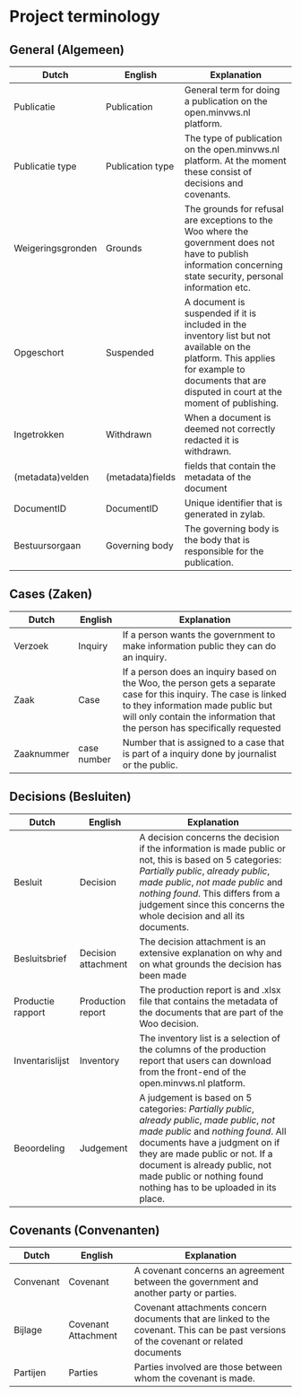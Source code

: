 # Project terminology

## General (Algemeen)

| Dutch             | English          | Explanation                                                                                                                                                                                      |
|-------------------|------------------|--------------------------------------------------------------------------------------------------------------------------------------------------------------------------------------------------|
| Publicatie        | Publication      | General term for doing a publication on the open.minvws.nl platform.                                                                                                                             |
| Publicatie type   | Publication type | The type of publication on the open.minvws.nl platform. At the moment these consist of decisions and covenants.                                                                                  |
| Weigeringsgronden | Grounds          | The grounds for refusal are exceptions to the Woo where the government does not have to publish information concerning state security, personal information etc.                                 |
| Opgeschort        | Suspended        | A document is suspended if it is included in the inventory list but not available on the platform. This applies for example to documents that are disputed in court at the moment of publishing. |
| Ingetrokken       | Withdrawn        | When a document is deemed not correctly redacted it is withdrawn.                                                                                                                                |
| (metadata)velden  | (metadata)fields | fields that contain the metadata of the document                                                                                                                                                 |
| DocumentID        | DocumentID       | Unique identifier that is generated in zylab.                                                                                                                                                    |
| Bestuursorgaan    | Governing body   | The governing body is the body that is responsible for the publication.                                                                                                                          |

## Cases (Zaken)

| Dutch      | English     | Explanation                                                                                                                                                                                                                         |
|------------|-------------|-------------------------------------------------------------------------------------------------------------------------------------------------------------------------------------------------------------------------------------|
| Verzoek    | Inquiry     | If a person wants the government to make information public they can do an inquiry.                                                                                                                                                 |
| Zaak       | Case        | If a person does an inquiry based on the Woo, the person gets a separate case for this inquiry. The case is linked to they information made public but will only contain the information that the person has specifically requested |
| Zaaknummer | case number | Number that is assigned to a case that is part of a inquiry done by journalist or the public.                                                                                                                                       |

## Decisions (Besluiten)

| Dutch             | English             | Explanation                                                                                                                                                                                                                                                                                                   |
|-------------------|---------------------|---------------------------------------------------------------------------------------------------------------------------------------------------------------------------------------------------------------------------------------------------------------------------------------------------------------|
| Besluit           | Decision            | A decision concerns the decision if the information is made public or not, this is based on 5 categories: *Partially public*, *already public*, *made public*, *not made public* and *nothing found*. This differs from a judgement since this concerns the whole decision and all its documents.             |
| Besluitsbrief     | Decision attachment | The decision attachment is an extensive explanation on why and on what grounds the decision has been made                                                                                                                                                                                                     |
| Productie rapport | Production report   | The production report is and .xlsx file that contains the metadata of the documents that are part of the Woo decision.                                                                                                                                                                                        |
| Inventarislijst   | Inventory           | The inventory list is a selection of the columns of the production report that users can download from the front-end of the open.minvws.nl platform.                                                                                                                                                          |
| Beoordeling       | Judgement           | A judgement is based on 5 categories: *Partially public*, *already public*, *made public*, *not made public* and *nothing found*. All documents have a judgment on if they are made public or not. If a document is already public, not made public or nothing found nothing has to be uploaded in its place. |

## Covenants (Convenanten)

| Dutch     | English             | Explanation                                                                                                                            |
|-----------|---------------------|----------------------------------------------------------------------------------------------------------------------------------------|
| Convenant | Covenant            | A covenant concerns an agreement between the government and another party or parties.                                                  |
| Bijlage   | Covenant Attachment | Covenant attachments concern documents that are linked to the covenant. This can be past versions of the covenant or related documents |
| Partijen  | Parties             | Parties involved are those between whom the covenant is made.                                                                          |

